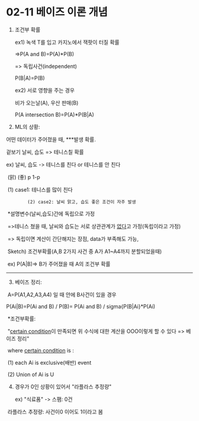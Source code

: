 # 02-11 베이즈 이론 개념

1. 조건부 확률

   ex1) 녹색 T를 입고 카지노에서 잭팟이 터질 확률

   =>P(A and B)=P(A)*P(B)

   => 독립사건(independent)

   P(B|A)=P(B)

   ex2) 서로 영향을 주는 경우

   비가 오는날(A), 우산 판매(B)

   P(A intersection B)=P(A)*P(B|A)

2.  ML의 상황:

   어떤 데이터가 주어졌을 때, ***발생 확률.

   겉보기 날씨, 습도 => 테니스칠 확률

   ex) 날씨, 습도 -> 테니스를 친다 or 테니스를 안 친다

   ​      (맑)    (좋)                p                             1-p

​             (1) case1: 테니스를 많이 친다

 			(2) case2: 날씨 맑고, 습도 좋은 조건이 자주 발생

​         *설명변수(날씨,습도)간에 독립으로 가정

​        =>테니스 쳤을 때, 날씨와 습도는 서로 상관관계가 <u>없다</u>고 가정(독립이라고 가정)

​        => 독립이면 계산이 간단해지는 장점, data가 부족해도 가능,

​		Sketch) 조건부확률(A,B 2가지 사건 중 A가 A1~A4까지 분할되었을때)

​         ex) P(A|B)=> B가 주어졌을 때 A의 조건부 확률

----------------------------------------------------------------------------------

3. 베이즈 정리:

​    A=P(A1,A2,A3,A4) 일 때 안에 B사건이 있을 경우

P(Ai|B)=P(Ai and B) / P(B)= P(Ai and B) / sigma{P(B|Ai}*P(Ai)

​    *조건부확률: 

​      "<u>certain condition</u>이 만족되면 위 수식에 대한 계산을 OOO이렇게 할 수 있다 => 베이즈 정리"

​     where <u>certain condition</u> is :

​						 (1) each Ai is exclusive(배반) event

​						 (2) Union of Ai is U

4. 경우가 0인 상황이 있어서 "라플라스 추정량"

   ex) "식료품" -> 스팸: 0건

​     라플라스 추정량: 사건이0 이어도 1이라고 봄

